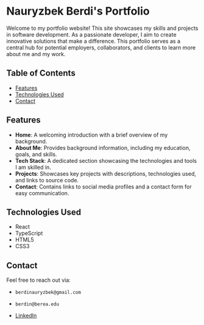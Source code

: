 # Nauryzbek Berdi's Portfolio
Welcome to my portfolio website! This site showcases my skills and projects in software development. As a passionate developer, I aim to create innovative solutions that make a difference. This portfolio serves as a central hub for potential employers, collaborators, and clients to learn more about me and my work.

## Table of Contents
- [Features](#features)
- [Technologies Used](#technologies-used)
- [Contact](#contact)

## Features
- **Home**: A welcoming introduction with a brief overview of my background.
- **About Me**: Provides background information, including my education, goals, and skills.
- **Tech Stack**: A dedicated section showcasing the technologies and tools I am skilled in. 
- **Projects**: Showcases key projects with descriptions, technologies used, and links to source code.
- **Contact**: Contains links to social media profiles and a contact form for easy communication.

## Technologies Used
- React
- TypeScript
- HTML5
- CSS3

## Contact
Feel free to reach out via:
-     berdinauryzbek@gmail.com
-     berdin@berea.edu
- [LinkedIn](https://www.linkedin.com/in/nauryzbekberdi/)